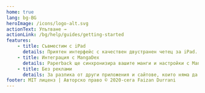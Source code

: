 ```yaml
---
home: true
lang: bg-BG
heroImage: /icons/logo-alt.svg
actionText: Упътване →
actionLink: /bg/help/guides/getting-started
features:
    - title: Съвместим с iPad
      details: Приятен интерфейс с качествен двустранен четец за iPad. (iPadOS 13.4+)
    - title: Интеграция с MangaDex
      details: Paperback ще синхронизира вашите манги и настройки с MangaDex.
    - title: Без реклами
      details: За разлика от други приложения и сайтове, които няма да назоваваме, ние не показваме реклами.
footer: MIT лиценз | Авторско право © 2020-сега Faizan Durrani
---
```

